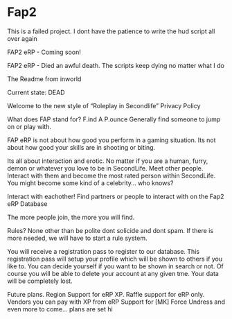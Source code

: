# Fap2
This is a failed project. I dont have the patience to write the hud script all over again


FAP2 eRP - Coming soon!

FAP2 eRP - Died an awful death. The scripts keep dying no matter what I do

The Readme from inworld

Current state: DEAD

Welcome to the new style of “Roleplay in Secondlife”
Privacy Policy

What does FAP stand for? F.ind A P.ounce
Generally find someone to jump on or play with.

FAP eRP is not about how good you perform in a gaming situation.
Its not about how good your skills are in shooting or biting.

Its all about interaction and erotic. No matter if you are a human, furry,
demon or whatever you love to be in SecondLife.
Meet other people. Interact with them and become the most rated person within SecondLife.
You might become some kind of a celebrity… who knows?

Interact with eachother!
Find partners or people to interact with on the Fap2 eRP Database

The more people join, the more you will find.

Rules?
None other than be polite dont solicide and dont spam. If there is more needed, we will have to start a rule system.


You will receive a registration pass to register to our database.
This registration pass will setup your profile which will be shown to others if you like to.
You can decide yourself if you want to be shown in search or not.
Of course you will be able to delete your account at any given tme. Your data will be completely lost.

Future plans.
Region Support for eRP XP.
Raffle support for eRP only.
Vendors you can pay with XP from eRP
Support for [MK] Force Undress
and even more to come… plans are set hi
